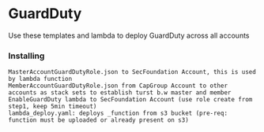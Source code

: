 # GuardDuty

Use these templates and lambda to deploy GuardDuty across all accounts


### Installing

	MasterAccountGuardDutyRole.json to SecFoundation Account, this is used by lambda function
	MemberAccountGuardDutyRole.json from CapGroup Account to other accounts as stack sets to establish turst b.w master and member
    EnableGuardDuty lambda to SecFoundation Account (use role create from step1, keep 5min timeout)
	lambda_deploy.yaml:	deploys _function from s3 bucket (pre-req: function must be uploaded or already present on s3)


